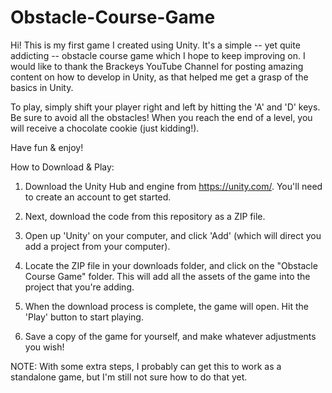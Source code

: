 # Obstacle-Course-Game
Hi! This is my first game I created using Unity. It's a simple -- yet quite addicting -- obstacle course game which I hope to keep improving on. I would like to thank the Brackeys YouTube Channel for posting amazing content on how to develop in Unity, as that helped me get a grasp of the basics in Unity. 

To play, simply shift your player right and left by hitting the 'A' and 'D' keys. Be sure to avoid all the obstacles! When you reach the end of a level, you will receive a chocolate cookie (just kidding!). 

Have fun & enjoy!


How to Download & Play: 

1. Download the Unity Hub and engine from https://unity.com/. You'll need to create an account to get started.

2. Next, download the code from this repository as a ZIP file. 

3. Open up 'Unity' on your computer, and click 'Add' (which will direct you add a project from your computer). 

4. Locate the ZIP file in your downloads folder, and click on the "Obstacle Course Game" folder. This will add all the assets of the game into the project that you're adding. 

5. When the download process is complete, the game will open. Hit the 'Play' button to start playing. 

6. Save a copy of the game for yourself, and make whatever adjustments you wish!


NOTE: With some extra steps, I probably can get this to work as a standalone game, but I'm still not sure how to do that yet. 
